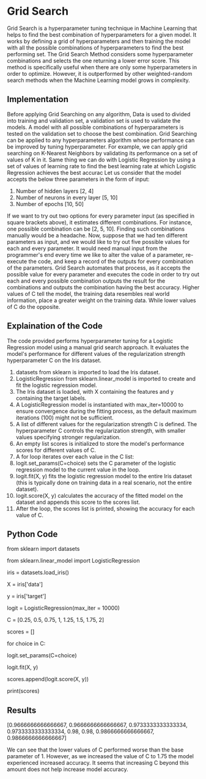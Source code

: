 # Grid Search

Grid Search is a hyperparameter tuning technique in Machine Learning that helps to find the best combination of hyperparameters for a given model. It works by defining a grid of hyperparameters and then training the model with all the possible combinations of hyperparameters to find the best performing set.
The Grid Search Method considers some hyperparameter combinations and selects the one returning a lower error score. This method is specifically useful when there are only some hyperparameters in order to optimize. However, it is outperformed by other weighted-random search methods when the Machine Learning model grows in complexity.

## Implementation

Before applying Grid Searching on any algorithm, Data is used to divided into training and validation set, a validation set is used to validate the models. A model with all possible combinations of hyperparameters is tested on the validation set to choose the best combination.
Grid Searching can be applied to any hyperparameters algorithm whose performance can be improved by tuning hyperparameter. For example, we can apply grid searching on K-Nearest Neighbors by validating its performance on a set of values of K in it. Same thing we can do with Logistic Regression by using a set of values of learning rate to find the best learning rate at which Logistic Regression achieves the best accurac
Let us consider that the model accepts the below three parameters in the form of input:
1. Number of hidden layers [2, 4]
2. Number of neurons in every layer [5, 10]
3. Number of epochs [10, 50]

If we want to try out two options for every parameter input (as specified in square brackets above), it estimates different combinations. For instance, one possible combination can be [2, 5, 10]. Finding such combinations manually would be a headache.
Now, suppose that we had ten different parameters as input, and we would like to try out five possible values for each and every parameter. It would need manual input from the programmer's end every time we like to alter the value of a parameter, re-execute the code, and keep a record of the outputs for every combination of the parameters.
Grid Search automates that process, as it accepts the possible value for every parameter and executes the code in order to try out each and every possible combination outputs the result for the combinations and outputs the combination having the best accuracy.
Higher values of C tell the model, the training data resembles real world information, place a greater weight on the training data. While lower values of C do the opposite.

## Explaination of the Code 

The code provided performs hyperparameter tuning for a Logistic Regression model using a manual grid search approach. It evaluates the model's performance for different values of the regularization strength hyperparameter C on the Iris dataset.
1. datasets from sklearn is imported to load the Iris dataset.
2. LogisticRegression from sklearn.linear_model is imported to create and fit the logistic regression model.
3. The Iris dataset is loaded, with X containing the features and y containing the target labels.
4. A LogisticRegression model is instantiated with max_iter=10000 to ensure convergence during the fitting process, as the default maximum iterations (100) might not be sufficient.
5. A list of different values for the regularization strength C is defined. The hyperparameter C controls the regularization strength, with smaller values specifying stronger regularization.
6. An empty list scores is initialized to store the model's performance scores for different values of C.
7. A for loop iterates over each value in the C list:
8. logit.set_params(C=choice) sets the C parameter of the logistic regression model to the current value in the loop.
9. logit.fit(X, y) fits the logistic regression model to the entire Iris dataset (this is typically done on training data in a real scenario, not the entire dataset).
10. logit.score(X, y) calculates the accuracy of the fitted model on the dataset and appends this score to the scores list.
11. After the loop, the scores list is printed, showing the accuracy for each value of C.

## Python Code

from sklearn import datasets

from sklearn.linear_model import LogisticRegression

iris = datasets.load_iris()

X = iris['data']

y = iris['target']

logit = LogisticRegression(max_iter = 10000)

C = [0.25, 0.5, 0.75, 1, 1.25, 1.5, 1.75, 2]

scores = []

for choice in C:

  logit.set_params(C=choice)
  
  logit.fit(X, y)
  
  scores.append(logit.score(X, y))
  
print(scores)

## Results

[0.9666666666666667, 0.9666666666666667, 0.9733333333333334, 0.9733333333333334, 0.98, 0.98, 0.9866666666666667, 0.9866666666666667]

We can see that the lower values of C performed worse than the base parameter of 1. However, as we increased the value of C to 1.75 the model experienced increased accuracy.
It seems that increasing C beyond this amount does not help increase model accuracy.
